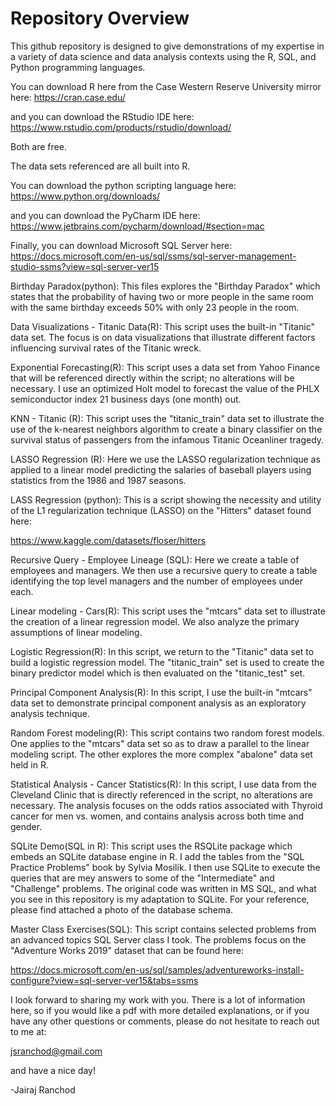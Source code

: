 # Repository Overview
This github repository is designed to give demonstrations of my expertise in a variety of data science and data analysis contexts using the R, SQL, and Python programming languages.

You can download R here from the Case Western Reserve University mirror here:
https://cran.case.edu/

and you can download the RStudio IDE here:
https://www.rstudio.com/products/rstudio/download/

Both are free.

The data sets referenced are all built into R.

You can download the python scripting language here:
https://www.python.org/downloads/

and you can download the PyCharm IDE here:
https://www.jetbrains.com/pycharm/download/#section=mac

Finally, you can download Microsoft SQL Server here:
https://docs.microsoft.com/en-us/sql/ssms/sql-server-management-studio-ssms?view=sql-server-ver15


Birthday Paradox(python):
This files explores the "Birthday Paradox" which states that the probability of having two or more people in the same room with the same birthday exceeds 50% with only 23 people in the room.

Data Visualizations - Titanic Data(R): 
This script uses the built-in "Titanic" data set.  The focus is on data visualizations that illustrate different factors influencing survival rates of the Titanic wreck.

Exponential Forecasting(R):
This script uses a data set from Yahoo Finance that will be referenced directly within the script; no alterations will be necessary.  I use an optimized Holt model to forecast the value of the PHLX semiconductor index 21 business days (one month) out.

KNN - Titanic (R):
This script uses the "titanic_train" data set to illustrate the use of the k-nearest neighbors algorithm to create a binary classifier on the survival status of passengers from the infamous Titanic Oceanliner tragedy.

LASSO Regression (R):
Here we use the LASSO regularization technique as applied to a linear model predicting the salaries of baseball players using statistics from the 1986 and 1987 seasons.

LASS Regression (python):
This is a script showing the necessity and utility of the L1 regularization technique (LASSO) on the "Hitters" dataset found here:

https://www.kaggle.com/datasets/floser/hitters

Recursive Query - Employee Lineage (SQL):
Here we create a table of employees and managers.  We then use a recursive query to create a table identifying the top level managers and the number of employees under each.

Linear modeling - Cars(R): 
This script uses the "mtcars" data set to illustrate the creation of a linear regression model.  We also analyze the primary assumptions of linear modeling.

Logistic Regression(R):
In this script, we return to the "Titanic" data set to build a logistic regression model.  The "titanic_train" set is used to create the binary predictor model which is then evaluated on the "titanic_test" set.

Principal Component Analysis(R):
In this script, I use the built-in "mtcars" data set to demonstrate principal component analysis as an exploratory analysis technique.

Random Forest modeling(R):
This script contains two random forest models.  One applies to the "mtcars" data set so as to draw a parallel to the linear modeling script.  The other explores the more complex "abalone" data set held in R.

Statistical Analysis - Cancer Statistics(R): 
In this script, I use data from the Cleveland Clinic that is directly referenced in the script, no alterations are necessary.  The analysis focuses on the odds ratios associated with Thyroid cancer for men vs. women, and contains analysis across both time and gender.

SQLite Demo(SQL in R):
This script uses the RSQLite package which embeds an SQLite database engine in R.  I add the tables from the "SQL Practice Problems" book by Sylvia Mosilik.  I then use SQLite to execute the queries that are mey answers to some of the "Intermediate" and "Challenge" problems.  The original code was written in MS SQL, and what you see in this repository is my adaptation to SQLite.  For your reference, please find attached a photo of the database schema.

Master Class Exercises(SQL):
This script contains selected problems from an advanced topics SQL Server class I took.  The problems focus on the "Adventure Works 2019" dataset that can be found here:

https://docs.microsoft.com/en-us/sql/samples/adventureworks-install-configure?view=sql-server-ver15&tabs=ssms

I look forward to sharing my work with you. There is a lot of information here, so if you would like a pdf with more detailed explanations, or if you have any other questions or comments, please do not hesitate to reach out to me at:

jsranchod@gmail.com

and have a nice day!

-Jairaj Ranchod
